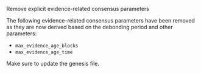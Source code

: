 Remove explicit evidence-related consensus parameters

The following evidence-related consensus parameters have been removed as they
are now derived based on the debonding period and other parameters:

- `max_evidence_age_blocks`
- `max_evidence_age_time`

Make sure to update the genesis file.
